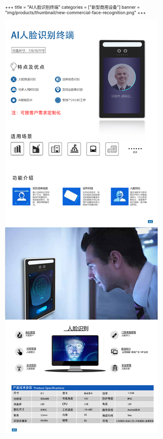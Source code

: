+++
title = "AI人脸识别终端"
categories = ["新型商用设备"]
banner = "img/products/thumbnail/new-commercial-face-recognition.png"
+++

![alt](51.png)
![alt](52.png)
